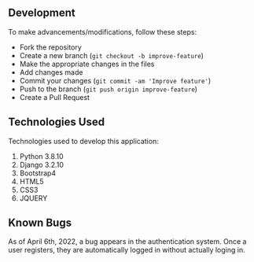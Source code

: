## Development
To make advancements/modifications, follow these steps:

- Fork the repository
- Create a new branch (`git checkout -b improve-feature`)
- Make the appropriate changes in the files
- Add changes made
- Commit your changes (`git commit -am 'Improve feature'`)
- Push to the branch (`git push origin improve-feature`)
- Create a Pull Request 

## Technologies Used
Technologies used to develop this application:
1. Python 3.8.10
2. Django 3.2.10
3. Bootstrap4
4. HTML5
5. CSS3
6. JQUERY   

## Known Bugs

As of April 6th, 2022, a bug appears in the authentication system. Once a user registers, they are automatically logged in without actually loging in.